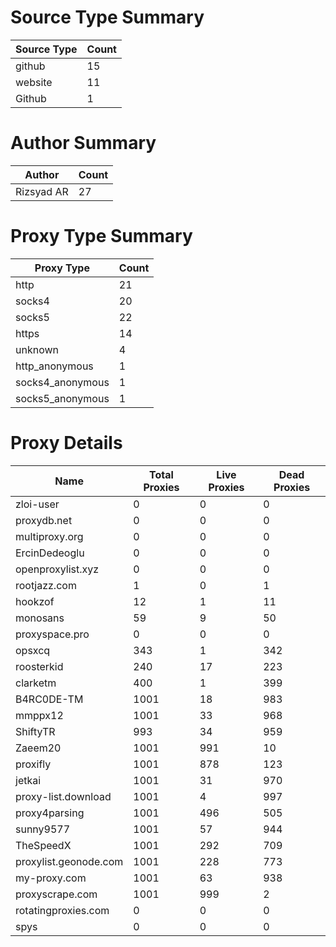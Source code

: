 # Source Type Summary

| Source Type | Count |
|-------------|-------|
| github | 15 |
| website | 11 |
| Github | 1 |


# Author Summary

| Author | Count |
|--------|-------|
| Rizsyad AR | 27 |


# Proxy Type Summary

| Proxy Type | Count |
|------------|-------|
| http | 21 |
| socks4 | 20 |
| socks5 | 22 |
| https | 14 |
| unknown | 4 |
| http_anonymous | 1 |
| socks4_anonymous | 1 |
| socks5_anonymous | 1 |


# Proxy Details

| Name | Total Proxies | Live Proxies | Dead Proxies |
|------|---------------|--------------|---------------|
| zloi-user | 0 | 0 | 0 |
| proxydb.net | 0 | 0 | 0 |
| multiproxy.org | 0 | 0 | 0 |
| ErcinDedeoglu | 0 | 0 | 0 |
| openproxylist.xyz | 0 | 0 | 0 |
| rootjazz.com | 1 | 0 | 1 |
| hookzof | 12 | 1 | 11 |
| monosans | 59 | 9 | 50 |
| proxyspace.pro | 0 | 0 | 0 |
| opsxcq | 343 | 1 | 342 |
| roosterkid | 240 | 17 | 223 |
| clarketm | 400 | 1 | 399 |
| B4RC0DE-TM | 1001 | 18 | 983 |
| mmppx12 | 1001 | 33 | 968 |
| ShiftyTR | 993 | 34 | 959 |
| Zaeem20 | 1001 | 991 | 10 |
| proxifly | 1001 | 878 | 123 |
| jetkai | 1001 | 31 | 970 |
| proxy-list.download | 1001 | 4 | 997 |
| proxy4parsing | 1001 | 496 | 505 |
| sunny9577 | 1001 | 57 | 944 |
| TheSpeedX | 1001 | 292 | 709 |
| proxylist.geonode.com | 1001 | 228 | 773 |
| my-proxy.com | 1001 | 63 | 938 |
| proxyscrape.com | 1001 | 999 | 2 |
| rotatingproxies.com | 0 | 0 | 0 |
| spys | 0 | 0 | 0 |
